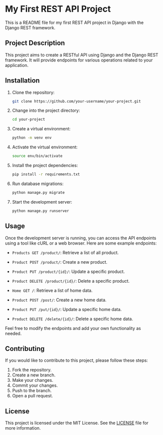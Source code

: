<!-- generate readme for my first rest api project in django -- with rest framework -->

# My First REST API Project

This is a README file for my first REST API project in Django with the Django REST framework.

## Project Description

This project aims to create a RESTful API using Django and the Django REST framework. It will provide endpoints for various operations related to your application.

## Installation

1. Clone the repository:

   ```bash
   git clone https://github.com/your-username/your-project.git
   ```

2. Change into the project directory:

   ```bash
   cd your-project
   ```

3. Create a virtual environment:

   ```bash
   python -m venv env
   ```

4. Activate the virtual environment:

   ```bash
   source env/bin/activate
   ```

5. Install the project dependencies:

   ```bash
   pip install -r requirements.txt
   ```

6. Run database migrations:

   ```bash
   python manage.py migrate
   ```

7. Start the development server:

   ```bash
   python manage.py runserver
   ```

## Usage

Once the development server is running, you can access the API endpoints using a tool like cURL or a web browser. Here are some example endpoints:

- `Products GET /product/`: Retrieve a list of all product.
- `Product POST /product/`: Create a new product.
- `Product PUT /product/{id}/`: Update a specific product.
- `Product DELETE /product/{id}/`: Delete a specific product.


- `Home GET /`: Retrieve a list of home data.
- `Product POST /post/`: Create a new home data.
- `Product PUT /put/{id}/`: Update a specific home data.
- `Product DELETE /delete/{id}/`: Delete a specific home data.

Feel free to modify the endpoints and add your own functionality as needed.

## Contributing

If you would like to contribute to this project, please follow these steps:

1. Fork the repository.
2. Create a new branch.
3. Make your changes.
4. Commit your changes.
5. Push to the branch.
6. Open a pull request.

## License

This project is licensed under the MIT License. See the [LICENSE](LICENSE) file for more information.
